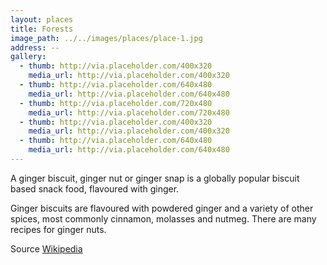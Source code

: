```yaml
---
layout: places
title: Forests
image_path: ../../images/places/place-1.jpg
address: --
gallery:
  - thumb: http://via.placeholder.com/400x320
    media_url: http://via.placeholder.com/400x320
  - thumb: http://via.placeholder.com/640x480
    media_url: http://via.placeholder.com/640x480
  - thumb: http://via.placeholder.com/720x480
    media_url: http://via.placeholder.com/720x480
  - thumb: http://via.placeholder.com/400x320
    media_url: http://via.placeholder.com/400x320
  - thumb: http://via.placeholder.com/640x480
    media_url: http://via.placeholder.com/640x480
---
```


A ginger biscuit, ginger nut or ginger snap is a globally popular biscuit based snack food, flavoured with ginger.

Ginger biscuits are flavoured with powdered ginger and a variety of other spices, most commonly cinnamon, molasses and nutmeg. There are many recipes for ginger nuts.

Source [Wikipedia](https://en.wikipedia.org/wiki/Ginger_nut)
